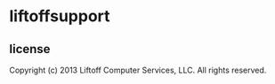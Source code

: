 # liftoffsupport

## license

Copyright (c) 2013 Liftoff Computer Services, LLC. All rights reserved.
